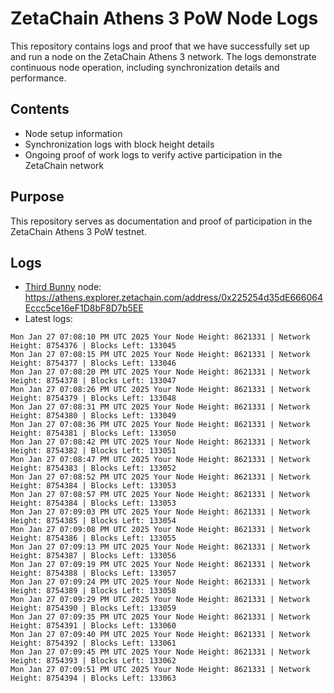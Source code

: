 # ZetaChain Athens 3 PoW Node Logs
This repository contains logs and proof that we have successfully set up and run a node on the ZetaChain Athens 3 network. The logs demonstrate continuous node operation, including synchronization details and performance.

## Contents
- Node setup information
- Synchronization logs with block height details
- Ongoing proof of work logs to verify active participation in the ZetaChain network

## Purpose
This repository serves as documentation and proof of participation in the ZetaChain Athens 3 PoW testnet.

## Logs

- [Third Bunny](https://thirdbunny.xyz/) node: https://athens.explorer.zetachain.com/address/0x225254d35dE666064Eccc5ce16eF1D8bF8D7b5EE
- Latest logs:
```
Mon Jan 27 07:08:10 PM UTC 2025 Your Node Height: 8621331 | Network Height: 8754376 | Blocks Left: 133045
Mon Jan 27 07:08:15 PM UTC 2025 Your Node Height: 8621331 | Network Height: 8754377 | Blocks Left: 133046
Mon Jan 27 07:08:20 PM UTC 2025 Your Node Height: 8621331 | Network Height: 8754378 | Blocks Left: 133047
Mon Jan 27 07:08:26 PM UTC 2025 Your Node Height: 8621331 | Network Height: 8754379 | Blocks Left: 133048
Mon Jan 27 07:08:31 PM UTC 2025 Your Node Height: 8621331 | Network Height: 8754380 | Blocks Left: 133049
Mon Jan 27 07:08:36 PM UTC 2025 Your Node Height: 8621331 | Network Height: 8754381 | Blocks Left: 133050
Mon Jan 27 07:08:42 PM UTC 2025 Your Node Height: 8621331 | Network Height: 8754382 | Blocks Left: 133051
Mon Jan 27 07:08:47 PM UTC 2025 Your Node Height: 8621331 | Network Height: 8754383 | Blocks Left: 133052
Mon Jan 27 07:08:52 PM UTC 2025 Your Node Height: 8621331 | Network Height: 8754384 | Blocks Left: 133053
Mon Jan 27 07:08:57 PM UTC 2025 Your Node Height: 8621331 | Network Height: 8754384 | Blocks Left: 133053
Mon Jan 27 07:09:03 PM UTC 2025 Your Node Height: 8621331 | Network Height: 8754385 | Blocks Left: 133054
Mon Jan 27 07:09:08 PM UTC 2025 Your Node Height: 8621331 | Network Height: 8754386 | Blocks Left: 133055
Mon Jan 27 07:09:13 PM UTC 2025 Your Node Height: 8621331 | Network Height: 8754387 | Blocks Left: 133056
Mon Jan 27 07:09:19 PM UTC 2025 Your Node Height: 8621331 | Network Height: 8754388 | Blocks Left: 133057
Mon Jan 27 07:09:24 PM UTC 2025 Your Node Height: 8621331 | Network Height: 8754389 | Blocks Left: 133058
Mon Jan 27 07:09:29 PM UTC 2025 Your Node Height: 8621331 | Network Height: 8754390 | Blocks Left: 133059
Mon Jan 27 07:09:35 PM UTC 2025 Your Node Height: 8621331 | Network Height: 8754391 | Blocks Left: 133060
Mon Jan 27 07:09:40 PM UTC 2025 Your Node Height: 8621331 | Network Height: 8754392 | Blocks Left: 133061
Mon Jan 27 07:09:45 PM UTC 2025 Your Node Height: 8621331 | Network Height: 8754393 | Blocks Left: 133062
Mon Jan 27 07:09:51 PM UTC 2025 Your Node Height: 8621331 | Network Height: 8754394 | Blocks Left: 133063
```
